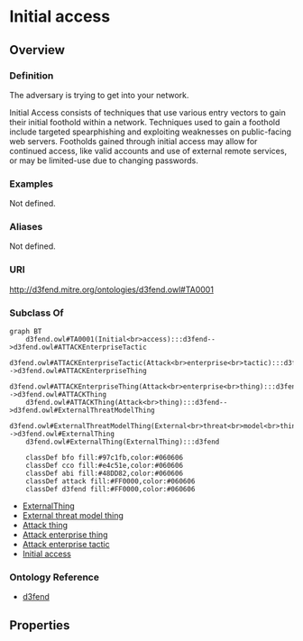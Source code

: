 # Initial access

## Overview

### Definition
The adversary is trying to get into your network. 

Initial Access consists of techniques that use various entry vectors to gain their initial foothold within a network. Techniques used to gain a foothold include targeted spearphishing and exploiting weaknesses on public-facing web servers. Footholds gained through initial access may allow for continued access, like valid accounts and use of external remote services, or may be limited-use due to changing passwords.

### Examples
Not defined.

### Aliases
Not defined.

### URI
http://d3fend.mitre.org/ontologies/d3fend.owl#TA0001

### Subclass Of
```mermaid
graph BT
    d3fend.owl#TA0001(Initial<br>access):::d3fend-->d3fend.owl#ATTACKEnterpriseTactic
    d3fend.owl#ATTACKEnterpriseTactic(Attack<br>enterprise<br>tactic):::d3fend-->d3fend.owl#ATTACKEnterpriseThing
    d3fend.owl#ATTACKEnterpriseThing(Attack<br>enterprise<br>thing):::d3fend-->d3fend.owl#ATTACKThing
    d3fend.owl#ATTACKThing(Attack<br>thing):::d3fend-->d3fend.owl#ExternalThreatModelThing
    d3fend.owl#ExternalThreatModelThing(External<br>threat<br>model<br>thing):::d3fend-->d3fend.owl#ExternalThing
    d3fend.owl#ExternalThing(ExternalThing):::d3fend
    
    classDef bfo fill:#97c1fb,color:#060606
    classDef cco fill:#e4c51e,color:#060606
    classDef abi fill:#48DD82,color:#060606
    classDef attack fill:#FF0000,color:#060606
    classDef d3fend fill:#FF0000,color:#060606
```

- [ExternalThing](/docs/ontology/reference/model/ExternalThing/ExternalThing.md)
- [External threat model thing](/docs/ontology/reference/model/ExternalThing/External%20threat%20model%20thing/External%20threat%20model%20thing.md)
- [Attack thing](/docs/ontology/reference/model/ExternalThing/External%20threat%20model%20thing/Attack%20thing/Attack%20thing.md)
- [Attack enterprise thing](/docs/ontology/reference/model/ExternalThing/External%20threat%20model%20thing/Attack%20thing/Attack%20enterprise%20thing/Attack%20enterprise%20thing.md)
- [Attack enterprise tactic](/docs/ontology/reference/model/ExternalThing/External%20threat%20model%20thing/Attack%20thing/Attack%20enterprise%20thing/Attack%20enterprise%20tactic/Attack%20enterprise%20tactic.md)
- [Initial access](/docs/ontology/reference/model/ExternalThing/External%20threat%20model%20thing/Attack%20thing/Attack%20enterprise%20thing/Attack%20enterprise%20tactic/Initial%20access/Initial%20access.md)


### Ontology Reference
- [d3fend](http://d3fend.mitre.org/ontologies/d3fend.owl#)

## Properties
